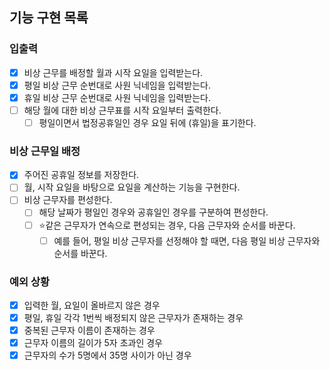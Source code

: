 
## 기능 구현 목록

### 입출력
- [x] 비상 근무를 배정할 월과 시작 요일을 입력받는다.
- [x] 평일 비상 근무 순번대로 사원 닉네임을 입력받는다.
- [x] 휴일 비상 근무 순번대로 사원 닉네임을 입력받는다.
- [ ] 해당 월에 대한 비상 근무표를 시작 요일부터 출력한다.
  - [ ] 평일이면서 법정공휴일인 경우 요일 뒤에 (휴일)을 표기한다.

### 비상 근무일 배정
- [x] 주어진 공휴일 정보를 저장한다.
- [ ] 월, 시작 요일을 바탕으로 요일을 계산하는 기능을 구현한다.
- [ ] 비상 근무자를 편성한다.
  - [ ] 해당 날짜가 평일인 경우와 공휴일인 경우를 구분하여 편성한다.
  - [ ] ⭐️같은 근무자가 연속으로 편성되는 경우, 다음 근무자와 순서를 바꾼다.
    - [ ] 예를 들어, 평일 비상 근무자를 선정해야 할 때면, 다음 평일 비상 근무자와 순서를 바꾼다.

### 예외 상황
- [x] 입력한 월, 요일이 올바르지 않은 경우
- [x] 평일, 휴일 각각 1번씩 배정되지 않은 근무자가 존재하는 경우
- [x] 중복된 근무자 이름이 존재하는 경우
- [x] 근무자 이름의 길이가 5자 초과인 경우
- [x] 근무자의 수가 5명에서 35명 사이가 아닌 경우

